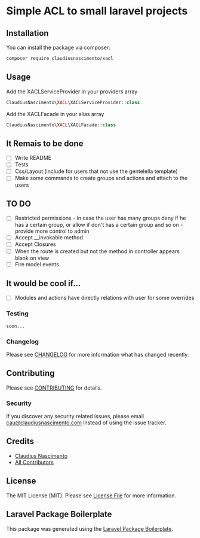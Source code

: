 # Simple ACL to small laravel projects

## Installation

You can install the package via composer:

```bash
composer require claudiusnascimento/xacl
```

## Usage

Add the XACLServiceProvider in your providers array

``` php
ClaudiusNascimento\XACL\XACLServiceProvider::class
```

Add the XACLFacade in your alias array

``` php
ClaudiusNascimento\XACL\XACLFacade::class
```


## It Remais to be done
- [ ] Write README
- [ ] Tests
- [ ] Css/Layout (include for users that not use the gentelella template)
- [ ] Make some commands to create groups and actions and attach to the users
 
## TO DO
- [ ] Restricted permissions - in case the user has many groups deny if he has a certain group, or allow if don't has a certain group and so on - provide more control to admin
- [ ] Accept \_\_invokable method
- [ ] Accept Closures
- [ ] When the route is created but not the method in controller appears blank on view
- [ ] Fire model events

## It would be cool if...
- [ ] Modules and actions have directly relations with user for some overrides
 
### Testing

``` bash
soon...
```

### Changelog

Please see [CHANGELOG](CHANGELOG.md) for more information what has changed recently.

## Contributing

Please see [CONTRIBUTING](CONTRIBUTING.md) for details.

### Security

If you discover any security related issues, please email cau@claudiusnascimento.com instead of using the issue tracker.

## Credits

- [Claudius Nascimento](https://github.com/claudiusnascimento)
- [All Contributors](../../contributors)

## License

The MIT License (MIT). Please see [License File](LICENSE.md) for more information.

## Laravel Package Boilerplate

This package was generated using the [Laravel Package Boilerplate](https://laravelpackageboilerplate.com).
